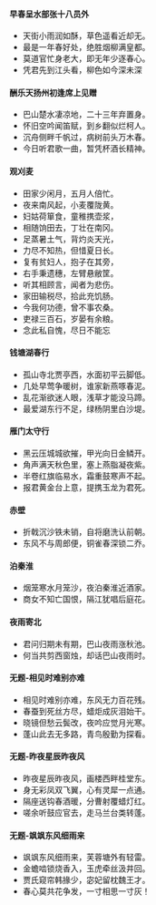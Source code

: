#### 早春呈水部张十八员外
- 天街小雨润如酥，草色遥看近却无。
- 最是一年春好处，绝胜烟柳满皇都。
- 莫道官忙身老大，即无年少逐春心。
- 凭君先到江头看，柳色如今深未深
>
#### 酬乐天扬州初逢席上见赠
- 巴山楚水凄凉地，二十三年弃置身。
- 怀旧空吟闻笛赋，到乡翻似烂柯人。
- 沉舟侧畔千帆过，病树前头万木春。
- 今日听君歌一曲，暂凭杯酒长精神。
> 
#### 观刈麦
- 田家少闲月，五月人倍忙。
- 夜来南风起，小麦覆陇黄。
- 妇姑荷箪食，童稚携壶浆，
- 相随饷田去，丁壮在南冈。
- 足蒸暑土气，背灼炎天光，
- 力尽不知热，但惜夏日长。
- 复有贫妇人，抱子在其旁，
- 右手秉遗穗，左臂悬敝筐。
- 听其相顾言，闻者为悲伤。
- 家田输税尽，拾此充饥肠。
- 今我何功德，曾不事农桑。
- 吏禄三百石，岁晏有余粮。
- 念此私自愧，尽日不能忘
> 
#### 钱塘湖春行
- 孤山寺北贾亭西，水面初平云脚低。
- 几处早莺争暖树，谁家新燕啄春泥。
- 乱花渐欲迷人眼，浅草才能没马蹄。
- 最爱湖东行不足，绿杨阴里白沙堤。
> 
#### 雁门太守行
- 黑云压城城欲摧，甲光向日金鳞开。
- 角声满天秋色里，塞上燕脂凝夜紫。
- 半卷红旗临易水，霜重鼓寒声不起。
- 报君黄金台上意，提携玉龙为君死。
> 
#### 赤壁
- 折戟沉沙铁未销，自将磨洗认前朝。
- 东风不与周郎便，铜雀春深锁二乔。
>
#### 泊秦淮
- 烟笼寒水月笼沙，夜泊秦淮近酒家。
- 商女不知亡国恨，隔江犹唱后庭花。
>
#### 夜雨寄北
- 君问归期未有期，巴山夜雨涨秋池。
- 何当共剪西窗烛，却话巴山夜雨时。
> 
#### 无题-相见时难别亦难
- 相见时难别亦难，东风无力百花残。
- 春蚕到死丝方尽，蜡炬成灰泪始干。
- 晓镜但愁云鬓改，夜吟应觉月光寒。
- 蓬山此去无多路，青鸟殷勤为探看。
>
#### 无题-昨夜星辰昨夜风
- 昨夜星辰昨夜风，画楼西畔桂堂东。
- 身无彩凤双飞翼，心有灵犀一点通。
- 隔座送钩春酒暖，分曹射覆蜡灯红。
- 嗟余听鼓应官去，走马兰台类转蓬。
>
#### 无题-飒飒东风细雨来
- 飒飒东风细雨来，芙蓉塘外有轻雷。
- 金蟾啮锁烧香入，玉虎牵丝汲井回。
- 贾氏窥帘韩掾少，宓妃留枕魏王才。
- 春心莫共花争发，一寸相思一寸灰！
> 


